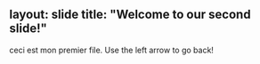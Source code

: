 layout: slide
title: "Welcome to our second slide!"
---
ceci est mon premier file.
Use the left arrow to go back!
